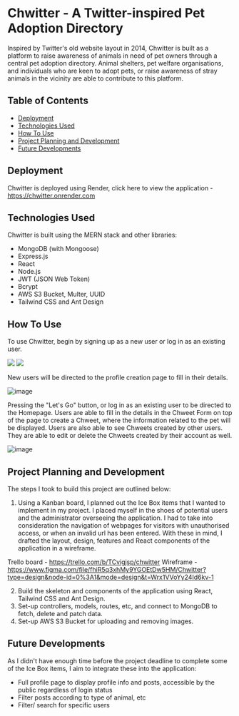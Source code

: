 # Chwitter - A Twitter-inspired Pet Adoption Directory

Inspired by Twitter's old website layout in 2014, Chwitter is built as a platform to raise awareness of animals in need of pet owners through a central pet adoption directory. Animal shelters, pet welfare organisations, and individuals who are keen to adopt pets, or raise awareness of stray animals in the vicinity are able to contribute to this platform.

## Table of Contents

- <a href="https://github.com/evangelenesiyin/chwitter#deployment">Deployment</a>
- <a href="https://github.com/evangelenesiyin/chwitter#technologies-used">Technologies Used</a>
- <a href="https://github.com/evangelenesiyin/chwitter#how-to-use">How To Use</a>
- <a href="https://github.com/evangelenesiyin/chwitter#project-planning-and-development">Project Planning and Development</a>
- <a href="https://github.com/evangelenesiyin/chwitter#future-developments">Future Developments</a>

## Deployment

Chwitter is deployed using Render, click here to view the application - https://chwitter.onrender.com

## Technologies Used

Chwitter is built using the MERN stack and other libraries:

- MongoDB (with Mongoose)
- Express.js
- React
- Node.js
- JWT (JSON Web Token)
- Bcrypt
- AWS S3 Bucket, Multer, UUID
- Tailwind CSS and Ant Design

## How To Use

To use Chwitter, begin by signing up as a new user or log in as an existing user.

<img src="https://github.com/evangelenesiyin/chwitter/assets/108106809/79ed8245-af0c-421c-9db6-9cb1ef167727">
<img src="https://github.com/evangelenesiyin/chwitter/assets/108106809/92036643-2a94-40a4-b1f9-968ab96e974d">

New users will be directed to the profile creation page to fill in their details.

![image](https://github.com/evangelenesiyin/chwitter/assets/108106809/16f8066b-a438-43b6-b333-89cacac7b8d6)

Pressing the "Let's Go" button, or log in as an existing user to be directed to the Homepage. Users are able to fill in the details in the Chweet Form on top of the page to create a Chweet, where the information related to the pet will be displayed. Users are also able to see Chweets created by other users. They are able to edit or delete the Chweets created by their account as well.

![image](https://github.com/evangelenesiyin/chwitter/assets/108106809/78373f5e-4e35-4ed9-bd64-440c57a4b9df)

## Project Planning and Development

The steps I took to build this project are outlined below:
1. Using a Kanban board, I planned out the Ice Box items that I wanted to implement in my project. I placed myself in the shoes of potential users and the administrator overseeing the application. I had to take into consideration the navigation of webpages for visitors with unauthorised access, or when an invalid url has been entered. With these in mind, I drafted the layout, design, features and React components of the application in a wireframe.

Trello board - https://trello.com/b/TCvigjsp/chwitter
Wireframe - https://www.figma.com/file/fhiR5q3xhMy9YGOEtDw5HM/Chwitter?type=design&node-id=0%3A1&mode=design&t=Wrx1VVoYy24Id6kv-1

2. Build the skeleton and components of the application using React, Tailwind CSS and Ant Design.
3. Set-up controllers, models, routes, etc, and connect to MongoDB to fetch, delete and patch data.
4. Set-up AWS S3 Bucket for uploading and removing images.

## Future Developments

As I didn't have enough time before the project deadline to complete some of the Ice Box items, I aim to integrate these into the application:

* Full profile page to display profile info and posts, accessible by the public regardless of login status
* Filter posts according to type of animal, etc
* Filter/ search for specific users
